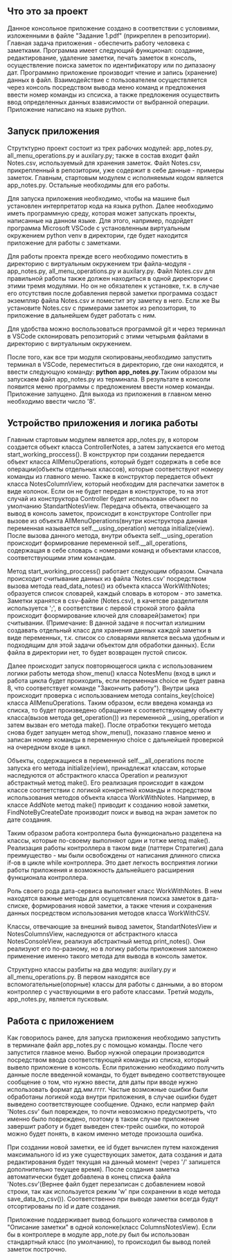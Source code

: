 ## Что это за проект
Данное консольное приложение создано в соответствии с условиями, изложенными в файле "Задание 1.pdf" (прикреплен в репозитории). Главная задача приложения - обеспечить работу человека с заметками. Программа имеет следующий функционал: создание, редактирование, удаление заметки, печать заметок в консоль, осуществление поиска заметок по идентификатору или по дипазаону дат. Программно приложение производит чтение и запись (хранение) данных в файл. Взаимодействие с пользователем осуществляется через консоль посредством вывода меню команд и предложения ввести номер команды из спсиска, а также предложения осуществить ввод определенных данных взависимости от выбранной операции. Приложение написано на языке python.  

## Запуск приложения

Струтктурно проект состоит из трех рабочих модулей: app_notes.py, all_menu_operations.py и auxilary.py; также в состав входит файл Notes.csv, используемый для хранения заметок. Файл Notes.csv, прикрепленный в репозитории, уже содержит в себе данные - примеры заметок. Главным, стартовым модулем с исполняемым кодом является app_notes.py. Остальные необходимы для его работы.

Для запуска приложения необходимо, чтобы на машине был установлен интерпретатор кода на языка python. Далее необходимо иметь программную среду, которая может запускать проекты, написанные на данном языке. Для этого, например, подойдет программа Microsoft VSCode с установленным виртуальным окружением python venv в директории, где будет находится приложение для работы с заметками. 

Для работы проекта прежде всего необходимо поместить в директорию с виртуальным окружением три файла-модуля - app_notes.py, all_menu_operations.py и auxilary.py. Файл Notes.csv для правильной работы также должен находиться в одной директории с этими тремя модулями. Но он не обязателен к установке, т.к. в случае его отсутствия после добавления первой заметки программа создаст экземпляр файла Notes.csv и поместит эту заметку в него. Если же Вы установите Notes.csv с примерами заметок из репозитория, то приложение в дальнейшем будет работать с ним. 

Для удобства можно воспользоваться программой git и через терминал в VSCode склонировать репозиторий с этими четырьмя файлами в директорию с виртуальным окружением. 

После того, как все три модуля скопированы,необходимо запустить терминал в VSCode, переместиться в директорию, где они находятся, и ввести следующую команду: **python app_notes.py**.Таким образом мы запускаем файл app_notes.py из терминала. В результате в консоли появится меню программы с предложением ввести номер команды. Приложение запущено. Для выхода из приложения в главном меню необходимо ввести число '8'. 

## Устройство приложения и логика работы

Главным стартовым модулем является app_notes.py, в котором создается объект класса ControllerNotes, а затем запускается его метод start_working_proccess(). В конструктор при создании передается объект класса AllMenuOperations, который будет содержать в себе все операции(объекты отдельных классов), которые соответствуют номеру команды из главного меню. Также в конструктор передается объект класса NotesColumnView, который необходим для распечатки заметок в виде колонок. Если он не будет передан в конструкторе, то на этот случай из конструктора Controller будет использован объект по умолчанию StandartNotesView. Передача объекта, отвечающего за вывод в консоль заметок, происходит в конструкторе Controller при вызове из объекта AllMenuOperations(внутри конструктора данная переменная называется self.__using_operation) метода initialize(view). После вызова данного метода, внутри объекта self.__using_operation происходит формирование переменной self.__all_operations, содержащая в себе словарь с номерами команд и объектами классов, соответствующими этим командам. 

Метод start_working_proccess() работает следующим образом. Сначала происходит считывание данных из файла 'Notes.csv' посредством вызова метода read_data_notes() из объекта класса WorkWithNotes; образуется список словарей, каждый словарь в котором - это заметка. Заметки хранятся в csv-файле (Notes.csv), в качетсве разделителя используется ';', в соответствии с первой строкой этого файла происходит фоормирование ключей для словарей(заметок) при считывании. (Примечание: В данной задаче я посчитал излишним создавать отдельный класс для хранения данных каждой заметки в виде переменных, т.к. список со словарями является весьма удобным и подходящим для этой задачи объектом для обработки данных). Если файла в директории нет, то будет возвращен пустой список.

Далее происходит запуск повторяющегося цикла с использованием логики работы метода show_menu() класса NotesMenu (вход в цикл и работа цикла будет проиходить, если переменная choice не будет равна 8, что соответствует команде "Закончить работу"). Внутри цика происходит проверка с использованием метода contains_key(choice) класса AllMenuOperations. Таким образом, если введена команда из списка, то будет произведено обращение к соответствующему объекту класса(вызов метода get_operation()) из переменной __using_operation и затем вызван его метода make(). После отработки текущего метода снова будет запущен метод show_menu(), показано главное меню и записан номер команды в переменную choice с дальнейшей проверкой на очередном входе в цикл.

Объекты, содержащиеся в переменной self.__all_operations после запуска его метода initialize(view), принадлежат классам, которые наследуются от абстрактного класса Operation и реализуют абстрактный метод make(). Его реализация происходит в каждом классе соответствии с логикой конкретной команды и посредством использования методов объекта класса WorkWithNotes. Например, в классе AddNote метод make() приводит к созданию новой заметки, FindNoteByCreateDate производит поиск и вывод на экран заметок по дате создания. 

Таким образом работа контроллера была функционально разделена на классы, которые по-своему выполняют один и тотже метод make(). Реализация работы контроллера в таком виде (паттерн Стратегия) дала преимущество - мы были освобождены от написания длинного списка if-ов в цикле while контроллера. Это дает легкость восприятия логики работы приложения и возможность дальнейшего расширения функционала контроллера. 

Роль своего рода дата-сервиса выполняет класс WorkWithNotes. В нем находятся важные методы для осущетсвления поиска заметок в дата-списке, формирования новой заметки, а также чтения и сохранения данных посредством использования методов класса WorkWithCSV. 

Классы, отвечающие за внешний вывод заметок, StandartNotesView и NotesColumnsView, наследуются от абстрактного класса NotesConsoleView, реализуя абстрактный метод print_notes(). Они реализуют его по-разному, но в логику работы приложения заложено применение именно такого метода для вывода в консоль заметок.

Структурно классы разбиты на два модуля: auxilary.py и all_menu_operations.py. В первом находятся все вспомогательные(опорные) классы для работы с данными, а во втором контроллер с участвующими в его работе классами. Третий модуль, app_notes.py, является пусковым.

## Работа с приложением

Как говорилось ранее, для запуска приложения необходимо запустить в терминале файл app_notes.py с помощью команды. После чего запустится главное меню. Выбор нужной операции производится посредством ввода соответствующей команды из списка, который вывело приложение в консоль. Если приложению необходимо получить данные после введенной команды, то будет выведено соответствующее сообщение о том, что нужно ввести, для даты при вводе нужно использовать формат дд.мм.гггг. Частые возможные ошибки были обработаны логикой кода внутри приложения, в случае ошибки будет выведено соответствующее сообщение. Однако, если напрмер файл 'Notes.csv' был поврежден, то почти невозможно предусмотреть, что именно было повреждено, поэтому в таком случае приложение завершит работу и будет выведен стек-трейс ошибки, по которой можно будет понять, в каком именно методе произошла ошибка. 

При создании новой заметки, ее id будет вычислен путем нахождения максимального id из уже существующих заметок, дата создания и дата редактирования будет текущая на данный момент (через '/' запишется дополнительно текущее время). После создания заметка автоматически будет добавлена в конец списка файла 'Notes.csv'(Вернее файл будет перезаписан с добавлением новой строки, так как используется режим 'w' при сохранении в коде метода save_data_to_csv()). Соответственно при выводе заметки всегда будут отсортированы по id и дате создания. 

Приложение поддерживает вывод большого количества символов в "Описание заметки" в одной колонке(класс ColumnsNotesView). Если бы в контроллере в модуле app_note.py был бы использован стандартный класс (по умолчанию), то происходил бы вывод полей заметок построчно.




